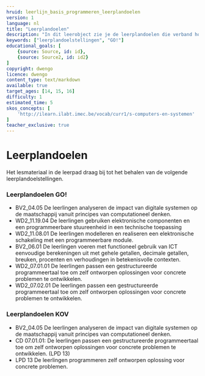 ```yaml
---
hruid: leerlijn_basis_programmeren_leerplandoelen
version: 1
language: nl
title: "Leerplandoelen"
description: "In dit leerobject zie je de leerplandoelen die verband houden met het materiaal uit dit leerpad."
keywords: ["leerplandoelstellingen", "GO!"]
educational_goals: [
    {source: Source, id: id}, 
    {source: Source2, id: id2}
]
copyright: dwengo
licence: dwengo
content_type: text/markdown
available: true
target_ages: [14, 15, 16]
difficulty: 1
estimated_time: 5
skos_concepts: [
    'http://ilearn.ilabt.imec.be/vocab/curr1/s-computers-en-systemen'
]
teacher_exclusive: true
---
```


# Leerplandoelen

Het lesmateriaal in de leerpad draag bij tot het behalen van de volgende leerplandoelstellingen.

### Leerplandoelen GO!

<ul class="dwengo-content leerplandoelen">
    <li>BV2_04.05 De leerlingen analyseren de impact van digitale systemen op de maatschappij vanuit principes van computationeel denken.</li>
    <li>WD2_11.19.04 De leerlingen gebruiken elektronische componenten en een programmeerbare stuureenheid in een technische toepassing</li>
    <li>WD2_11.08.01 De leerlingen modelleren en realiseren een elektronische schakeling met een programmeerbare module.</li>
    <li>BV2_06.01 De leerlingen voeren met functioneel gebruik van ICT eenvoudige berekeningen uit met gehele getallen, decimale getallen, breuken, procenten en verhoudingen in betekenisvolle contexten.</li>
    <li>WD2_07.01.01 De leerlingen passen een gestructureerde programmeertaal toe om zelf ontworpen oplossingen voor concrete problemen te ontwikkelen.</li>
    <li>WD2_07.02.01 De leerlingen passen een gestructureerde programmeertaal toe om zelf ontworpen oplossingen voor concrete problemen te ontwikkelen.</li>
</ul>

### Leerplandoelen KOV

<ul class="dwengo-content leerplandoelen">
    <li>BV2_04.05 De leerlingen analyseren de impact van digitale systemen op de maatschappij vanuit principes van computationeel denken.</li>
    <li>CD 07.01.01: De leerlingen passen een gestructureerde programmeertaal toe om zelf ontworpen oplossingen voor concrete problemen te ontwikkelen. (LPD 13)</li>
    <li>LPD 13 De leerlingen programmeren zelf ontworpen oplossing voor concrete problemen.</li>
</ul>